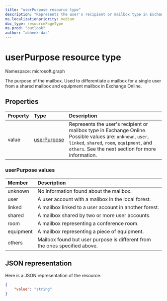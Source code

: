 ```yaml
---
title: "userPurpose resource type"
description: "Represents the user's recipient or mailbox type in Exchange Online."
ms.localizationpriority: medium
doc_type: resourcePageType
ms.prod: "outlook"
author: "abheek-das"
---
```


# userPurpose resource type

Namespace: microsoft.graph

The purpose of the mailbox. Used to differentiate a mailbox for a single user from a shared mailbox and equipment mailbox in Exchange Online.

## Properties
|Property|Type|Description|
|:---------------|:--------|:----------|
|value|[userPurpose](#userPurpose-values)|Represents the user's recipient or mailbox type in Exchange Online. Possible values are: `unknown`, `user`, `linked`, `shared`, `room`, `equipment`, and `others`. See the next section for more information.|

### userPurpose values
|Member|Description|
|:---------------|:--------|
|unknown|No information found about the mailbox.|
|user|A user account with a mailbox in the local forest.|
|linked|A mailbox linked to a user account in another forest.|
|shared|A mailbox shared by two or more user accounts.|
|room|A mailbox representing a conference room.|
|equipment|A mailbox representing a piece of equipment.|
|others|Mailbox found but user purpose is different from the ones specified above.|

## JSON representation

Here is a JSON representation of the resource.

<!-- {
  "blockType": "resource",
  "optionalProperties": [

  ],
  "@odata.type": "microsoft.graph.userPurpose"
}-->

```json
{
    "value": "string"
}

```

<!-- uuid: 8fcb5dbc-d5aa-4681-8e31-b001d5168d79
2015-10-25 14:57:30 UTC -->
<!--
{
  "type": "#page.annotation",
  "description": "userPurpose resource",
  "keywords": "",
  "section": "documentation",
  "tocPath": "",
  "suppressions": []
}
-->



